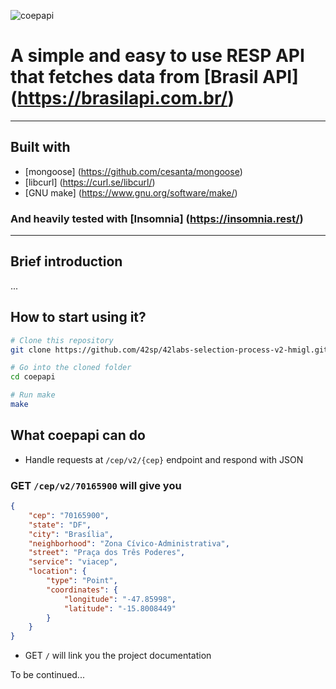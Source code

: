 ![coepapi](https://user-images.githubusercontent.com/88746406/155742706-a4cb5c79-84b7-4a9e-a9cf-ef3f89fd4e46.png)

# A simple and easy to use RESP API that fetches data from [Brasil API] (https://brasilapi.com.br/)

---
## Built with
- [mongoose] (https://github.com/cesanta/mongoose)
- [libcurl] (https://curl.se/libcurl/)
- [GNU make] (https://www.gnu.org/software/make/)

### And heavily tested with [Insomnia] (https://insomnia.rest/)
---
## Brief introduction
...


## How to start using it?

```bash
# Clone this repository
git clone https://github.com/42sp/42labs-selection-process-v2-hmigl.git coepapi

# Go into the cloned folder
cd coepapi

# Run make
make
```

## What coepapi can do
- Handle requests at `/cep/v2/{cep}` endpoint and respond with JSON

### GET `/cep/v2/70165900` will give you
```json
{
	"cep": "70165900",
	"state": "DF",
	"city": "Brasília",
	"neighborhood": "Zona Cívico-Administrativa",
	"street": "Praça dos Três Poderes",
	"service": "viacep",
	"location": {
		"type": "Point",
		"coordinates": {
			"longitude": "-47.85998",
			"latitude": "-15.8008449"
		}
	}
}
```

- GET `/` will link you the project documentation

To be continued...


